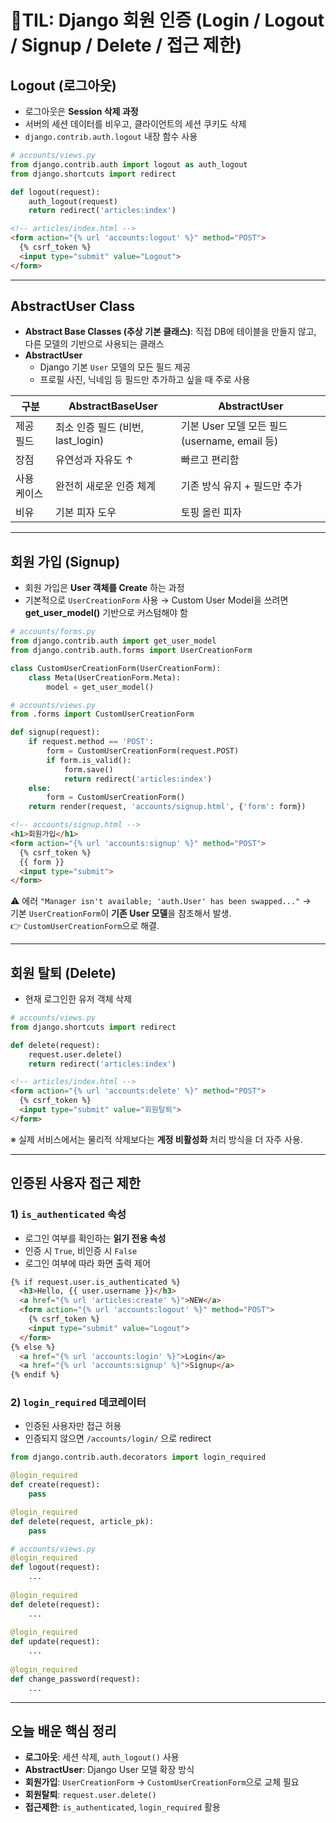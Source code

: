# 👤TIL: Django 회원 인증 (Login / Logout / Signup / Delete / 접근 제한)

## Logout (로그아웃)

- 로그아웃은 **Session 삭제 과정**
- 서버의 세션 데이터를 비우고, 클라이언트의 세션 쿠키도 삭제
- `django.contrib.auth.logout` 내장 함수 사용

```python
# accounts/views.py
from django.contrib.auth import logout as auth_logout
from django.shortcuts import redirect

def logout(request):
    auth_logout(request)
    return redirect('articles:index')
```

```html
<!-- articles/index.html -->
<form action="{% url 'accounts:logout' %}" method="POST">
  {% csrf_token %}
  <input type="submit" value="Logout">
</form>
```

---

## AbstractUser Class

- **Abstract Base Classes (추상 기본 클래스)**: 직접 DB에 테이블을 만들지 않고, 다른 모델의 기반으로 사용되는 클래스
- **AbstractUser**
  - Django 기본 `User` 모델의 모든 필드 제공
  - 프로필 사진, 닉네임 등 필드만 추가하고 싶을 때 주로 사용

| 구분 | AbstractBaseUser | AbstractUser |
| ---- | ---------------- | ------------ |
| 제공 필드 | 최소 인증 필드 (비번, last_login) | 기본 User 모델 모든 필드 (username, email 등) |
| 장점 | 유연성과 자유도 ↑ | 빠르고 편리함 |
| 사용 케이스 | 완전히 새로운 인증 체계 | 기존 방식 유지 + 필드만 추가 |
| 비유 | 기본 피자 도우 | 토핑 올린 피자 |

---

## 회원 가입 (Signup)

- 회원 가입은 **User 객체를 Create** 하는 과정
- 기본적으로 `UserCreationForm` 사용 → Custom User Model을 쓰려면 **get_user_model()** 기반으로 커스텀해야 함

```python
# accounts/forms.py
from django.contrib.auth import get_user_model
from django.contrib.auth.forms import UserCreationForm

class CustomUserCreationForm(UserCreationForm):
    class Meta(UserCreationForm.Meta):
        model = get_user_model()
```

```python
# accounts/views.py
from .forms import CustomUserCreationForm

def signup(request):
    if request.method == 'POST':
        form = CustomUserCreationForm(request.POST)
        if form.is_valid():
            form.save()
            return redirect('articles:index')
    else:
        form = CustomUserCreationForm()
    return render(request, 'accounts/signup.html', {'form': form})
```

```html
<!-- accounts/signup.html -->
<h1>회원가입</h1>
<form action="{% url 'accounts:signup' %}" method="POST">
  {% csrf_token %}
  {{ form }}
  <input type="submit">
</form>
```

⚠️ 에러 `"Manager isn't available; 'auth.User' has been swapped..."` →  
기본 `UserCreationForm`이 **기존 User 모델**을 참조해서 발생.  
👉 `CustomUserCreationForm`으로 해결.

---

## 회원 탈퇴 (Delete)

- 현재 로그인한 유저 객체 삭제

```python
# accounts/views.py
from django.shortcuts import redirect

def delete(request):
    request.user.delete()
    return redirect('articles:index')
```

```html
<!-- articles/index.html -->
<form action="{% url 'accounts:delete' %}" method="POST">
  {% csrf_token %}
  <input type="submit" value="회원탈퇴">
</form>
```

※ 실제 서비스에서는 물리적 삭제보다는 **계정 비활성화** 처리 방식을 더 자주 사용.

---

## 인증된 사용자 접근 제한

### 1) `is_authenticated` 속성
- 로그인 여부를 확인하는 **읽기 전용 속성**
- 인증 시 `True`, 비인증 시 `False`
- 로그인 여부에 따라 화면 출력 제어

```html
{% if request.user.is_authenticated %}
  <h3>Hello, {{ user.username }}</h3>
  <a href="{% url 'articles:create' %}">NEW</a>
  <form action="{% url 'accounts:logout' %}" method="POST">
    {% csrf_token %}
    <input type="submit" value="Logout">
  </form>
{% else %}
  <a href="{% url 'accounts:login' %}">Login</a>
  <a href="{% url 'accounts:signup' %}">Signup</a>
{% endif %}
```

### 2) `login_required` 데코레이터
- 인증된 사용자만 접근 허용
- 인증되지 않으면 `/accounts/login/` 으로 redirect

```python
from django.contrib.auth.decorators import login_required

@login_required
def create(request):
    pass

@login_required
def delete(request, article_pk):
    pass
```

```python
# accounts/views.py
@login_required
def logout(request):
    ...
    
@login_required
def delete(request):
    ...
    
@login_required
def update(request):
    ...
    
@login_required
def change_password(request):
    ...
```

---

## 오늘 배운 핵심 정리

- **로그아웃**: 세션 삭제, `auth_logout()` 사용  
- **AbstractUser**: Django User 모델 확장 방식  
- **회원가입**: `UserCreationForm` → `CustomUserCreationForm`으로 교체 필요  
- **회원탈퇴**: `request.user.delete()`  
- **접근제한**: `is_authenticated`, `login_required` 활용  
